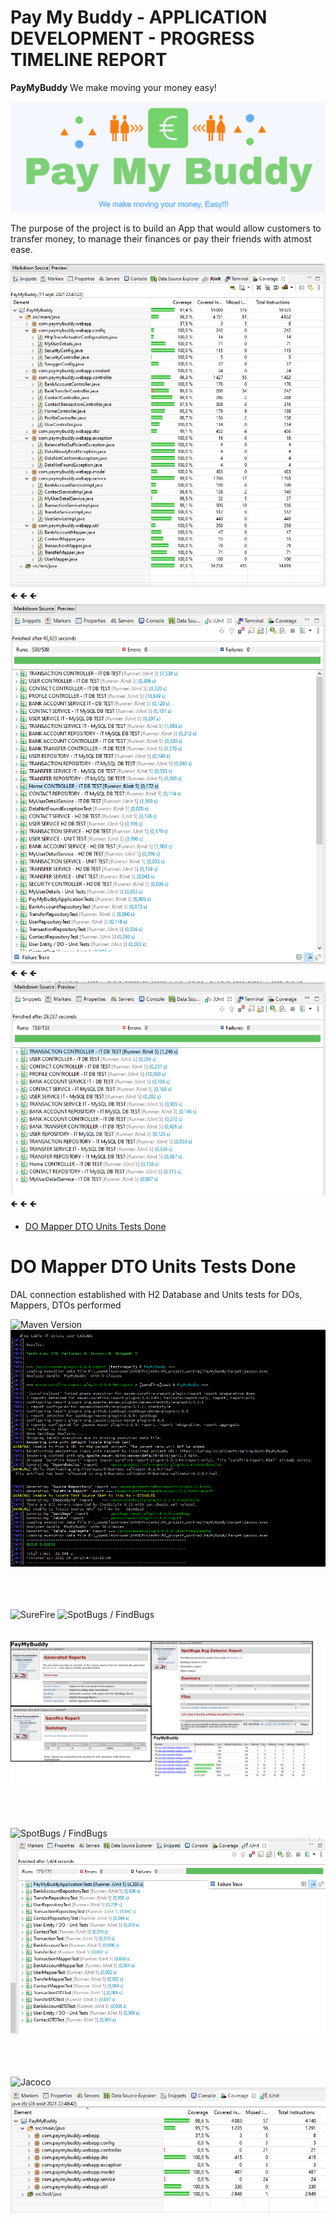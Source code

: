 # Pay My Buddy - APPLICATION DEVELOPMENT  - PROGRESS TIMELINE REPORT
<p><b>PayMyBuddy</b> We make moving your money easy!</p>


![UML_Diagram](../assets/paymybuddy_banner_image1.png "Pay My Buddy Banner")


<p> The purpose of the project is to build an App that would allow customers to transfer money, to manage their finances or pay their friends with atmost ease. </p>



![JaCoCo - final Report](../assets/progress_record/20210911_Progress_jacoco_reports_coverage_final.PNG "JaCoCo - Analysis final Report") 🡸 🡸 🡸 <br />
![JUnit - final Report](../assets/progress_record/20210911_Progress_junit_tests_report_final.PNG "JUnit - Analysis final Report") 🡸 🡸 🡸 <br />
![JUnit - IT final Report](../assets/progress_record/20210911_Progress_junit_tests_IT_report_final.PNG "JUnit - IT Analysis final Report") 🡸 🡸 🡸 <br />




   * [DO Mapper DTO Units Tests Done](#do-mapper-dto-units-tests-done)

   

DO Mapper DTO Units Tests Done
===

DAL connection established with H2 Database and Units tests for DOs, Mappers, DTOs performed<br />







![Maven Version](https://img.shields.io/badge/Maven-2.7.7-yellow)<br />
![Maven test report](../assets/progress_record/20210828_Progress01_mvn_test_site_clean.PNG "Mvn test report")<br /><br /><br /><br />

![SureFire](https://img.shields.io/badge/%F0%9F%9B%A0%EF%B8%8F-SureFire-informational)
![SpotBugs / FindBugs](https://img.shields.io/badge/%F0%9F%90%9B-SpotBugs%20%2F%20FindBugs-important)<br /><br /><br />
![SureFire, SpotBugs and Jacoco reports](../assets/progress_record/20210828_Progress01_surefire_spotbugs_jacoco_reports.PNG "Surefire, Spotbugs reports")<br /><br /><br /><br />

![SpotBugs / FindBugs](https://img.shields.io/badge/%F0%9F%94%A8-JUnit-important)<br />
![JUnit test report](../assets/progress_record/20210828_Progress01_junit.PNG "JUnit test report")<br /><br /><br /><br />

![Jacoco](https://img.shields.io/badge/%F0%9F%94%A7-Jacoco-blueviolet)<br />
![Code Coverage report](../assets/progress_record/20210828_Progress01_coverage_upto_Mappers.PNG "Code Coverage report")<br /><br /><br /><br />




